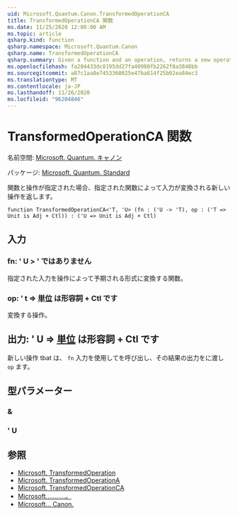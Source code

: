 ```yaml
---
uid: Microsoft.Quantum.Canon.TransformedOperationCA
title: TransformedOperationCA 関数
ms.date: 11/25/2020 12:00:00 AM
ms.topic: article
qsharp.kind: function
qsharp.namespace: Microsoft.Quantum.Canon
qsharp.name: TransformedOperationCA
qsharp.summary: Given a function and an operation, returns a new operation whose input is transformed by the given function.
ms.openlocfilehash: fa204433dc8195dd27fa40980fb2262f8a3848bb
ms.sourcegitcommit: a87c1aa8e7453360025e47ba614f25b02ea84ec3
ms.translationtype: MT
ms.contentlocale: ja-JP
ms.lasthandoff: 11/26/2020
ms.locfileid: "96204846"
---
```

# <a name="transformedoperationca-function"></a>TransformedOperationCA 関数

名前空間: [Microsoft. Quantum. キャノン](xref:Microsoft.Quantum.Canon)

パッケージ: [Microsoft. Quantum. Standard](https://nuget.org/packages/Microsoft.Quantum.Standard)


関数と操作が指定された場合、指定された関数によって入力が変換される新しい操作を返します。

```qsharp
function TransformedOperationCA<'T, 'U> (fn : ('U -> 'T), op : ('T => Unit is Adj + Ctl)) : ('U => Unit is Adj + Ctl)
```


## <a name="input"></a>入力

### <a name="fn--u---t"></a>fn: ' U > ' ではありません

指定された入力を操作によって予期される形式に変換する関数。


### <a name="op--t--unit--is-adj--ctl"></a>op: ' t => [単位](xref:microsoft.quantum.lang-ref.unit)  は形容詞 + Ctl です

変換する操作。



## <a name="output--u--unit--is-adj--ctl"></a>出力: ' U => [単位](xref:microsoft.quantum.lang-ref.unit)  は形容詞 + Ctl です

新しい操作 tbat は、 `fn` 入力を使用してを呼び出し、その結果の出力をに渡し `op` ます。

## <a name="type-parameters"></a>型パラメーター

### <a name="t"></a>&


### <a name="u"></a>' U



## <a name="see-also"></a>参照

- [Microsoft. TransformedOperation](xref:Microsoft.Quantum.Canon.TransformedOperation)
- [Microsoft. TransformedOperationA](xref:Microsoft.Quantum.Canon.TransformedOperationA)
- [Microsoft. TransformedOperationCA](xref:Microsoft.Quantum.Canon.TransformedOperationCA)
- [Microsoft...........。](xref:Microsoft.Quantum.Canon.ApplyWithInputTransformation)
- [Microsoft... Canon.](xref:Microsoft.Quantum.Canon.Composed)